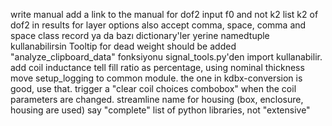 write manual
add a link to the manual
for dof2 input f0 and not k2
list k2 of dof2 in results
for layer options also accept comma, space, comma and space
class record ya da bazı dictionary'ler yerine namedtuple kullanabilirsin
Tooltip for dead weight should be added
"analyze_clipboard_data" fonksiyonu signal_tools.py'den import kullanabilir.
add coil inductance
tell fill ratio as percentage, using nominal thickness
move setup_logging to common module. the one in kdbx-conversion is good, use that.
trigger a "clear coil choices combobox" when the coil parameters are changed.
streamline name for housing (box, enclosure, housing are used)
say "complete" list of python libraries, not "extensive"
